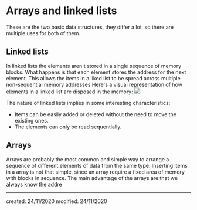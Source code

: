 # Arrays and linked lists
These are the two basic data structures, they differ a lot, so there are multiple uses for both of them.

## Linked lists
In linked lists the elements aren't stored in a single sequence of memory blocks. What happens is that each element stores the address for the next element. This allows the items in a liked list to be spread across multiple non-sequential memory addresses
Here's a visual representation of how elements in a linked list are disposed in the memory:
![](../Attachments/IPA/linkedlist.png)

The nature of linked lists implies in some interesting characteristics:
- Items can be easily added or deleted without the need to move the existing ones.
- The elements can only be read sequentially.

## Arrays
Arrays are probably the most common and simple way to arrange a sequence of different elements of data from the same type. Inserting items in a array is not that simple, since an array require a fixed area of memory with blocks in sequence. The main advantage of the arrays are that we always know the addre

---

created: 24/11/2020
modified: 24/11/2020
